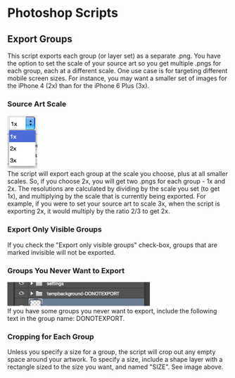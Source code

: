 # Photoshop Scripts
## Export Groups
This script exports each group (or layer set) as a separate .png. You have the option to set the scale of your source art so you get multiple .pngs for each group, each at a different scale. One use case is for targeting different mobile screen sizes. For instance, you may want a smaller set of images for the iPhone 4 (2x) than for the iPhone 6 Plus (3x).

### Source Art Scale
![alt tag](https://raw.githubusercontent.com/k8r/PhotoshopScripts/master/exportScriptsScale.png)<br>
The script will export each group at the scale you choose, plus at all smaller scales. So, if you choose 2x, you will get two .pngs for each group - 1x and 2x. The resolutions are calculated by dividing by the scale you set (to get 1x), and multiplying by the scale that is currently being exported. For example, if you were to set your source art to scale 3x, when the script is exporting 2x, it would multiply by the ratio 2/3 to get 2x.

### Export Only Visible Groups
If you check the "Export only visible groups" check-box, groups that are marked invisible will not be exported.

### Groups You Never Want to Export
![alt tag](https://raw.githubusercontent.com/k8r/PhotoshopScripts/master/exportScriptsDoNotExport.png)<br>
If you have some groups you never want to export, include the following text in the group name: DONOTEXPORT.

### Cropping for Each Group
Unless you specify a size for a group, the script will crop out any empty space around your artwork. To specify a size, include a shape layer with a rectangle sized to the size you want, and named "SIZE". See image above.
